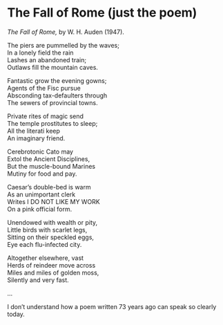 # The Fall of Rome (just the poem)

_The Fall of Rome,_ by W. H. Auden (1947).

The piers are pummelled by the waves;  
In a lonely field the rain  
Lashes an abandoned train;  
Outlaws fill the mountain caves.

Fantastic grow the evening gowns;  
Agents of the Fisc pursue  
Absconding tax-defaulters through  
The sewers of provincial towns.

Private rites of magic send  
The temple prostitutes to sleep;  
All the literati keep  
An imaginary friend.

Cerebrotonic Cato may  
Extol the Ancient Disciplines,  
But the muscle-bound Marines  
Mutiny for food and pay.

Caesar’s double-bed is warm  
As an unimportant clerk  
Writes I DO NOT LIKE MY WORK  
On a pink official form.

Unendowed with wealth or pity,  
Little birds with scarlet legs,  
Sitting on their speckled eggs,  
Eye each flu-infected city.

Altogether elsewhere, vast  
Herds of reindeer move across  
Miles and miles of golden moss,  
Silently and very fast.

…

I don’t understand how a poem written 73 years ago can speak so clearly today.
